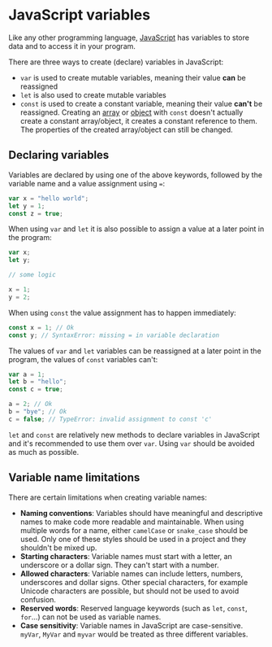 # JavaScript variables

Like any other programming language, [JavaScript](javascript.md) has variables to store data and to access it in your program.

There are three ways to create (declare) variables in JavaScript:

- `var` is used to create mutable variables, meaning their value **can** be reassigned
- `let` is also used to create mutable variables
- `const` is used to create a constant variable, meaning their value **can't** be reassigned. Creating an [array](js_arrays.md) or [object](js_objects.md) with `const` doesn't actually create a constant array/object, it creates a constant reference to them. The properties of the created array/object can still be changed.

## Declaring variables

Variables are declared by using one of the above keywords, followed by the variable name and a value assignment using `=`:

```js
var x = "hello world";
let y = 1;
const z = true;
```

When using `var` and `let` it is also possible to assign a value at a later point in the program:

```js
var x;
let y;

// some logic

x = 1;
y = 2;
```

When using `const` the value assignment has to happen immediately:

```js
const x = 1; // Ok
const y; // SyntaxError: missing = in variable declaration
```

The values of `var` and `let` variables can be reassigned at a later point in the program, the values of `const` variables can't:

```js
var a = 1;
let b = "hello";
const c = true;

a = 2; // Ok
b = "bye"; // Ok
c = false; // TypeError: invalid assignment to const 'c'
```

`let` and `const` are relatively new methods to declare variables in JavaScript and it's recommended to use them over `var`. Using `var` should be avoided as much as possible.

## Variable name limitations

There are certain limitations when creating variable names:
- **Naming conventions**: Variables should have meaningful and descriptive names to make code more readable and maintainable. When using multiple words for a name, either `camelCase` or `snake_case` should be used. Only one of these styles should be used in a project and they shouldn't be mixed up.
- **Starting characters**: Variable names must start with a letter, an underscore or a dollar sign. They can't start with a number.
- **Allowed characters**: Variable names can include letters, numbers, underscores and dollar signs. Other special characters, for example Unicode characters are possible, but should not be used to avoid confusion.
- **Reserved words**: Reserved language keywords (such as `let`, `const`, `for`...) can not be used as variable names.
- **Case sensitivity**: Variable names in JavaScript are case-sensitive. `myVar`, `MyVar` and `myvar` would be treated as three different variables.